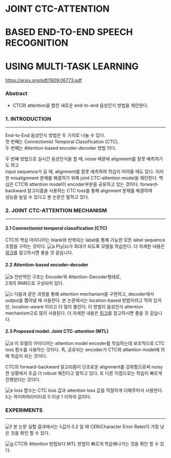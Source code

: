 # JOINT CTC-ATTENTION 
# BASED END-TO-END SPEECH RECOGNITION
# USING MULTI-TASK LEARNING
https://arxiv.org/pdf/1609.06773.pdf

### Abstract

- CTC와 attention을 합친 새로운 end-to-end 음성인식 방법을 제안한다. 

### 1. INTRODUCTION
---
End-to-End 음성인식 방법은 두 가지로 나눌 수 있다.  
첫 번째는 Connectionist Temporal Classification (CTC),  
두 번째는 Attention-based encoder-decoder 방법 이다.  

두 번째 방법으로 실시간 음성인식을 할 때, noise 때문에 alignment를 잘못 예측하기도 하고  
input sequence가 길 때, alignment를 잘못 예측하여 학습이 어려울 때도 있다. 
이러한 misalignment 문제를 해결하기 위해 joint CTC-attention model을 제안한다.
핵심은 CTC와 attention model이 encoder부분을 공유하고 있는 것이다.
forward-backward 알고리즘을 사용하는 CTC loss를 통해 alignment 문제를 해결하여   
성능을 높일 수 있다고 본 논문은 말하고 있다.

### 2. JOINT CTC-ATTENTION MECHANISM
---
#### 2.1 Connectionist temporal classification (CTC)
CTC의 핵심 아이디어는 blank와 반복되는 label을 통해 가능한 
모든 label sequence 조합을 구하는 것이다.
![a](https://user-images.githubusercontent.com/54731898/104768730-78a77380-57b1-11eb-94ee-be13ae75fef6.PNG)
P(y|x)가 최대가 되도록 모델을 학습한다.
더 자세한 내용은 [링크](https://github.com/hasangchun/Paper-Review/blob/main/Review/Connectionist%20Temporal%20Classification.pdf)를 참고하시면 좋을 것 같습니다.  


#### 2.2 Attention-based encoder-decoder
![b](https://user-images.githubusercontent.com/54731898/104768735-7a713700-57b1-11eb-9a2e-d4ab72d7257a.PNG)
전반적인 구조는 Encoder와 Attention-Decoder형태로,  
2개의 RNN으로 구성되어 있다.  

![c](https://user-images.githubusercontent.com/54731898/104768737-7ba26400-57b1-11eb-9d2a-a652243a2c62.PNG)
다음과 같은 과정을 통해 attention mechanism을 구현하고, decoder에서 output을 뽑아낼 때 사용한다.
본 논문에서는 location-based 방법이라고 적혀 있지만, location-aware 이라고 더 많이 불린다.
이 방법이 음성인식 attention mechanism으로 많이 사용된다.
더 자세한 내용은 [링크](https://github.com/hasangchun/Paper-Review/blob/main/Review/Attention-Based%20Models%20for%20Speech%20Recognition.md)를 참고하시면 좋을 것 같습니다.  

#### 2.3 Proposed model: Joint CTC-attention (MTL)
![d](https://user-images.githubusercontent.com/54731898/104768782-91b02480-57b1-11eb-9bbe-8f99e4e5e4db.PNG)
이 모델의 아이디어는 attention model encoder를 학습하는데 보조적으로 CTC loss 함수를 사용하는 것이다. 즉, 공유되는 encoder가 CTC와 attention model에 의해 학습이 되는 것이다.

CTC의 forward-backward 알고리즘이 단조로운 alignment를 강화함으로써 noisy한 상황에서 조금 더 robust 해진다고 말하고 있다. 또 다른 이점으로는 학습이 빠르게 진행된다는 것이다.

![e](https://user-images.githubusercontent.com/54731898/104768786-92e15180-57b1-11eb-9651-952dd8a8973f.PNG)
loss 함수는 CTC loss 값과 attention loss 값을 적절하게 더해주어서 사용한다.
λ는 하이퍼파라미터로 0 이상 1 이하의 값이다.

### EXPERIMENTS
---
![f](https://user-images.githubusercontent.com/54731898/104768794-94ab1500-57b1-11eb-8bb5-eb07f4910892.PNG)
본 논문 실험 결과에서는 λ값이 0.2 일 때 
CER(Character Error Rate)이 가장 낮은 것을 확인 할 수 있다.  

![g](https://user-images.githubusercontent.com/54731898/104768799-95dc4200-57b1-11eb-913f-68e62d1dfd6a.PNG)
CTC와 Attention 방법보다 MTL 방법이 빠르게 학습해나가는 것을 확인 할 수 있다.



